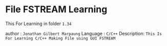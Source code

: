 # File FSTREAM Learning

This For Learning in folder `1.34`

author : `Jonathan Gilbert Marpaung`
Language : `C/C++`
Description: `This Is For Learning C/C++ Making File using GUI FSTREAM`